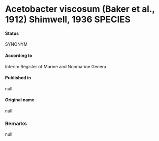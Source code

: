 # Acetobacter viscosum (Baker et al., 1912) Shimwell, 1936 SPECIES

#### Status
SYNONYM

#### According to
Interim Register of Marine and Nonmarine Genera

#### Published in
null

#### Original name
null

### Remarks
null